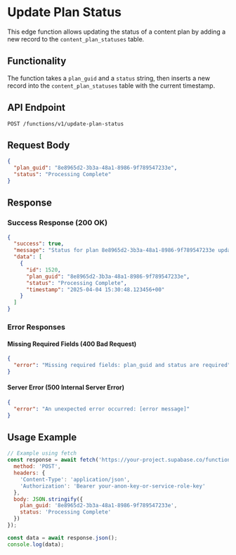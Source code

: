 # Update Plan Status

This edge function allows updating the status of a content plan by adding a new record to the `content_plan_statuses` table.

## Functionality

The function takes a `plan_guid` and a `status` string, then inserts a new record into the `content_plan_statuses` table with the current timestamp.

## API Endpoint

`POST /functions/v1/update-plan-status`

## Request Body

```json
{
  "plan_guid": "8e8965d2-3b3a-48a1-8986-9f789547233e",
  "status": "Processing Complete"
}
```

## Response

### Success Response (200 OK)

```json
{
  "success": true,
  "message": "Status for plan 8e8965d2-3b3a-48a1-8986-9f789547233e updated to \"Processing Complete\"",
  "data": [
    {
      "id": 1520,
      "plan_guid": "8e8965d2-3b3a-48a1-8986-9f789547233e",
      "status": "Processing Complete",
      "timestamp": "2025-04-04 15:30:48.123456+00"
    }
  ]
}
```

### Error Responses

#### Missing Required Fields (400 Bad Request)

```json
{
  "error": "Missing required fields: plan_guid and status are required"
}
```

#### Server Error (500 Internal Server Error)

```json
{
  "error": "An unexpected error occurred: [error message]"
}
```

## Usage Example

```javascript
// Example using fetch
const response = await fetch('https://your-project.supabase.co/functions/v1/update-plan-status', {
  method: 'POST',
  headers: {
    'Content-Type': 'application/json',
    'Authorization': 'Bearer your-anon-key-or-service-role-key'
  },
  body: JSON.stringify({
    plan_guid: '8e8965d2-3b3a-48a1-8986-9f789547233e',
    status: 'Processing Complete'
  })
});

const data = await response.json();
console.log(data);
```